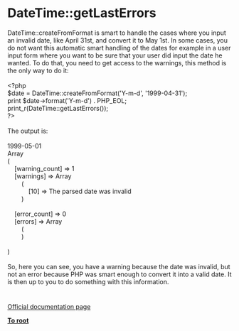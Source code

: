 # DateTime::getLastErrors




<div class="phpcode"><span class="html">
DateTime::createFromFormat is smart to handle the cases where you input an invalid date, like April 31st, and convert it to May 1st. In some cases, you do not want this automatic smart handling of the dates for example in a user input form where you want to be sure that your user did input the date he wanted. To do that, you need to get access to the warnings, this method is the only way to do it:<br><br><span class="default">&lt;?php<br>$date </span><span class="keyword">= </span><span class="default">DateTime</span><span class="keyword">::</span><span class="default">createFromFormat</span><span class="keyword">(</span><span class="string">&apos;Y-m-d&apos;</span><span class="keyword">, </span><span class="string">&apos;1999-04-31&apos;</span><span class="keyword">);<br>print </span><span class="default">$date</span><span class="keyword">-&gt;</span><span class="default">format</span><span class="keyword">(</span><span class="string">&apos;Y-m-d&apos;</span><span class="keyword">) . </span><span class="default">PHP_EOL</span><span class="keyword">;<br></span><span class="default">print_r</span><span class="keyword">(</span><span class="default">DateTime</span><span class="keyword">::</span><span class="default">getLastErrors</span><span class="keyword">());<br></span><span class="default">?&gt;<br></span><br>The output is:<br><br>1999-05-01<br>Array<br>(<br>&#xA0; &#xA0; [warning_count] =&gt; 1<br>&#xA0; &#xA0; [warnings] =&gt; Array<br>&#xA0; &#xA0; &#xA0; &#xA0; (<br>&#xA0; &#xA0; &#xA0; &#xA0; &#xA0; &#xA0; [10] =&gt; The parsed date was invalid<br>&#xA0; &#xA0; &#xA0; &#xA0; )<br><br>&#xA0; &#xA0; [error_count] =&gt; 0<br>&#xA0; &#xA0; [errors] =&gt; Array<br>&#xA0; &#xA0; &#xA0; &#xA0; (<br>&#xA0; &#xA0; &#xA0; &#xA0; )<br><br>)<br><br>So, here you can see, you have a warning because the date was invalid, but not an error because PHP was smart enough to convert it into a valid date. It is then up to you to do something with this information.</span>
</div>
  

#

[Official documentation page](https://www.php.net/manual/en/datetime.getlasterrors.php)

**[To root](/README.md)**